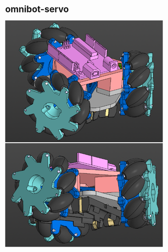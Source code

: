 # omnibot-servo
![Alt-текст](https://github.com/fmtrifonov/omnibot-servo/blob/main/pictures/pic1.PNG "omnibot")
![Alt-текст](https://github.com/fmtrifonov/omnibot-servo/blob/main/pictures/pic2.PNG "omnibot")
